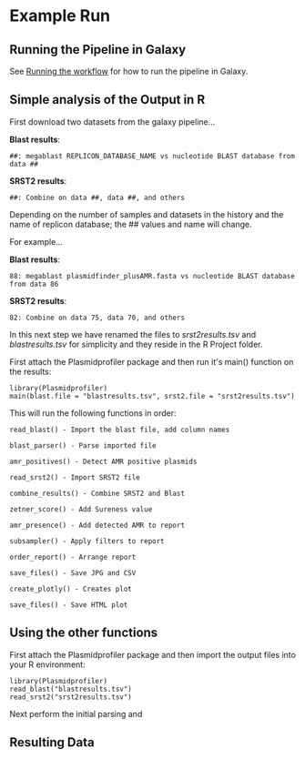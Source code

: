 # Example Run

## Running the Pipeline in Galaxy

See [Running the workflow][] for how to run the pipeline in Galaxy.

## Simple analysis of the Output in R

First download two datasets from the galaxy pipeline...  

**Blast results**:  

    ##: megablast REPLICON_DATABASE_NAME vs nucleotide BLAST database from data ##  

**SRST2 results**:  

    ##: Combine on data ##, data ##, and others  

Depending on the number of samples and datasets in the history and the name of replicon database; the ## values and name will change.  

For example...  

**Blast results**:  

	88: megablast plasmidfinder_plusAMR.fasta vs nucleotide BLAST database from data 86  

**SRST2 results**:  

	82: Combine on data 75, data 70, and others

In this next step we have renamed the files to _srst2results.tsv_ and _blastresults.tsv_ for simplicity and they reside in the R Project folder.  
	
First attach the Plasmidprofiler package and then run it's main() function on the results:  

	library(Plasmidprofiler)  
	main(blast.file = "blastresults.tsv", srst2.file = "srst2results.tsv")  

This will run the following functions in order:

	read_blast() - Import the blast file, add column names  

	blast_parser() - Parse imported file  

	amr_positives() - Detect AMR positive plasmids  

	read_srst2() - Import SRST2 file  

	combine_results() - Combine SRST2 and Blast  

	zetner_score() - Add Sureness value  

	amr_presence() - Add detected AMR to report  

	subsampler() - Apply filters to report  

	order_report() - Arrange report  

	save_files() - Save JPG and CSV  

	create_plotly() - Creates plot  

	save_files() - Save HTML plot  

## Using the other functions

First attach the Plasmidprofiler package and then import the output files into your R environment:

	library(Plasmidprofiler)  
	read_blast("blastresults.tsv")  
	read_srst2("srst2results.tsv")

Next perform the initial parsing and 


## Resulting Data




[Running the workflow]: ../user/usage/#running-the-workflow